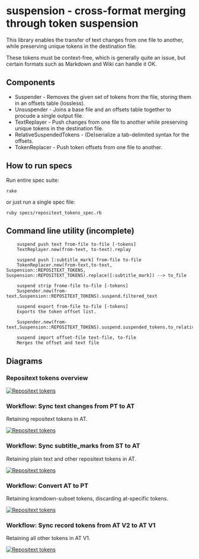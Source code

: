 # suspension - cross-format merging through token suspension

This library enables the transfer of text changes from one file to another,
while preserving unique tokens in the destination file.

These tokens must be context-free, which is generally quite an issue, but certain
formats such as Markdown and Wiki can handle it OK.

## Components

* Suspender - Removes the given set of tokens from the file, storing them in an
  offsets table (lossless).
* Unsuspender - Joins a base file and an offsets table together to procude a
  single output file.
* TextReplayer - Push changes from one file to another while preserving unique
  tokens in the destination file.
* RelativeSuspendedTokens - (De)serialize a tab-delimited syntax for the offsets.
* TokenReplacer - Push token offsets from one file to another.

## How to run specs

Run entire spec suite:

    rake

or just run a single spec file:

    ruby specs/repositext_tokens_spec.rb


## Command line utility (incomplete)

		suspend push text from-file to-file [-tokens]
		TextReplayer.new(from-text, to-text).replay

		suspend push [:subtitle_mark] from-file to-file
		TokenReplacer.new(from-text,to-text, Suspension::REPOSITEXT_TOKENS, Suspension::REPOSITEXT_TOKENS).replace([:subtitle_mark]) --> to_file

		suspend strip frome-file to-file [-tokens]
		Suspender.new(from-text,Suspension::REPOSITEXT_TOKENS).suspend.filtered_text

		suspend export from-file to-file [-tokens]
		Exports the token offset list.

		Suspender.new(from-text,Suspension::REPOSITEXT_TOKENS).suspend.suspended_tokens.to_relative.serialize

		suspend import offset-file text-file, to-file
		Merges the offset and text file

## Diagrams

### Repositext tokens overview

[![Repositext tokens](https://raw.github.com/imazen/suspension/master/doc/images/rt_tokens.png)](https://raw.github.com/imazen/suspension/master/doc/images/rt_tokens.png)

### Workflow: Sync text changes from PT to AT

Retaining repositext tokens in AT.

[![Repositext tokens](https://raw.github.com/imazen/suspension/master/doc/images/rt_wf_sync_text_changes_from_pt_to_at.png)](https://raw.github.com/imazen/suspension/master/doc/images/rt_wf_sync_text_changes_from_pt_to_at.png)

### Workflow: Sync subtitle_marks from ST to AT

Retaining plain text and other repositext tokens in AT.

[![Repositext tokens](https://raw.github.com/imazen/suspension/master/doc/images/rt_wf_sync_subtitle_marks_from_st_to_at.png)](https://raw.github.com/imazen/suspension/master/doc/images/rt_wf_sync_subtitle_marks_from_st_to_at.png)

### Workflow: Convert AT to PT

Retaining kramdown-subset tokens, discarding at-specific tokens.

[![Repositext tokens](https://raw.github.com/imazen/suspension/master/doc/images/rt_wf_convert_at_to_pt.png)](https://raw.github.com/imazen/suspension/master/doc/images/rt_wf_convert_at_to_pt.png)

### Workflow: Sync record tokens from AT V2 to AT V1

Retaining all other tokens in AT V1.

[![Repositext tokens](https://raw.github.com/imazen/suspension/master/doc/images/rt_wf_sync_record_tokens_from_at_to_at.png)](https://raw.github.com/imazen/suspension/master/doc/images/rt_wf_sync_record_tokens_from_at_to_at.png)
